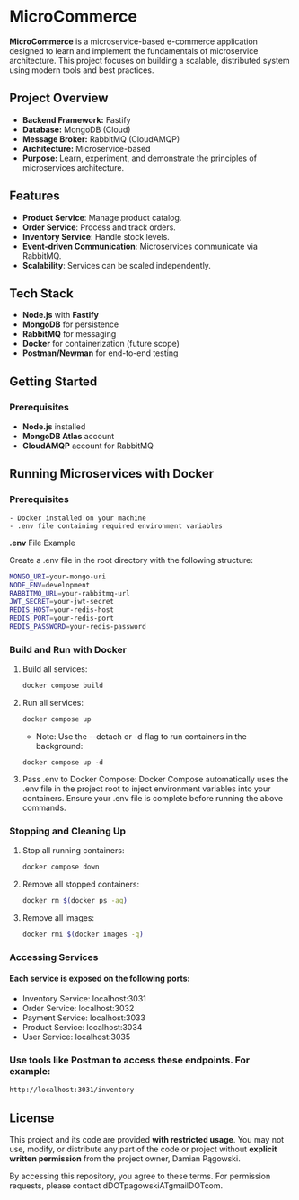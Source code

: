 # MicroCommerce

**MicroCommerce** is a microservice-based e-commerce application designed to learn and implement the fundamentals of microservice architecture. This project focuses on building a scalable, distributed system using modern tools and best practices.

## Project Overview

- **Backend Framework:** Fastify
- **Database:** MongoDB (Cloud)
- **Message Broker:** RabbitMQ (CloudAMQP)
- **Architecture:** Microservice-based
- **Purpose:** Learn, experiment, and demonstrate the principles of microservices architecture.

## Features

- **Product Service**: Manage product catalog.
- **Order Service**: Process and track orders.
- **Inventory Service**: Handle stock levels.
- **Event-driven Communication**: Microservices communicate via RabbitMQ.
- **Scalability**: Services can be scaled independently.

## Tech Stack

- **Node.js** with **Fastify**
- **MongoDB** for persistence
- **RabbitMQ** for messaging
- **Docker** for containerization (future scope)
- **Postman/Newman** for end-to-end testing

## Getting Started

### Prerequisites

- **Node.js** installed
- **MongoDB Atlas** account
- **CloudAMQP** account for RabbitMQ

## Running Microservices with Docker

### Prerequisites

    - Docker installed on your machine
    - .env file containing required environment variables

   **.env** File Example

Create a .env file in the root directory with the following structure:

   ```bash
   MONGO_URI=your-mongo-uri
   NODE_ENV=development
   RABBITMQ_URL=your-rabbitmq-url
   JWT_SECRET=your-jwt-secret
   REDIS_HOST=your-redis-host
   REDIS_PORT=your-redis-port
   REDIS_PASSWORD=your-redis-password

   ```
### Build and Run with Docker

1. Build all services: 
   ```bash
   docker compose build
   ```
2. Run all services:

   ```bash
   docker compose up
   ```
   - Note: Use the --detach or -d flag to run containers in the background:
   ```env
   docker compose up -d
   ```
3. Pass .env to Docker Compose:
   Docker Compose automatically uses the .env file in the project root to inject environment variables into your containers. Ensure your .env file is complete before running the above commands.

### Stopping and Cleaning Up

   1. Stop all running containers:

      ```bash
      docker compose down
      ```

   2. Remove all stopped containers:

      ```bash
      docker rm $(docker ps -aq)
      ```

   3. Remove all images:

      ```bash
      docker rmi $(docker images -q)

      ```
### Accessing Services

   #### Each service is exposed on the following ports:
   - Inventory Service: localhost:3031
   - Order Service: localhost:3032
   - Payment Service: localhost:3033
   - Product Service: localhost:3034
   - User Service: localhost:3035

### Use tools like Postman to access these endpoints. For example:

   ```bash
   http://localhost:3031/inventory
   ```

## License

This project and its code are provided **with restricted usage**. You may not use, modify, or distribute any part of the code or project without **explicit written permission** from the project owner, Damian Pągowski.

By accessing this repository, you agree to these terms. For permission requests, please contact dDOTpagowskiATgmailDOTcom.

